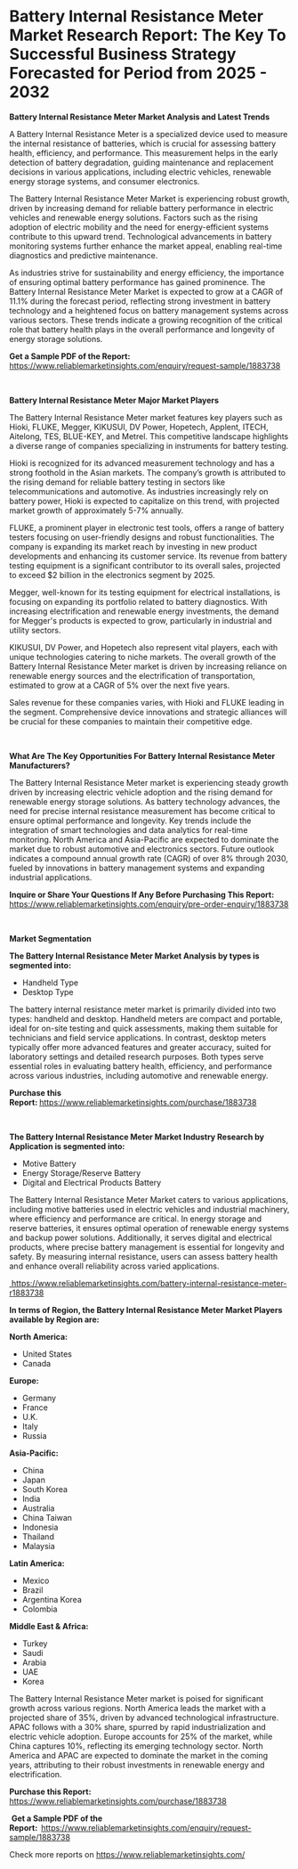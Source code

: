 <p><h1>Battery Internal Resistance Meter Market Research Report: The Key To Successful Business Strategy Forecasted for Period from 2025 - 2032</h1></p><p><strong>Battery Internal Resistance Meter Market Analysis and Latest Trends</strong></p>
<p><p>A Battery Internal Resistance Meter is a specialized device used to measure the internal resistance of batteries, which is crucial for assessing battery health, efficiency, and performance. This measurement helps in the early detection of battery degradation, guiding maintenance and replacement decisions in various applications, including electric vehicles, renewable energy storage systems, and consumer electronics.</p><p>The Battery Internal Resistance Meter Market is experiencing robust growth, driven by increasing demand for reliable battery performance in electric vehicles and renewable energy solutions. Factors such as the rising adoption of electric mobility and the need for energy-efficient systems contribute to this upward trend. Technological advancements in battery monitoring systems further enhance the market appeal, enabling real-time diagnostics and predictive maintenance.</p><p>As industries strive for sustainability and energy efficiency, the importance of ensuring optimal battery performance has gained prominence. The Battery Internal Resistance Meter Market is expected to grow at a CAGR of 11.1% during the forecast period, reflecting strong investment in battery technology and a heightened focus on battery management systems across various sectors. These trends indicate a growing recognition of the critical role that battery health plays in the overall performance and longevity of energy storage solutions.</p></p>
<p><strong>Get a Sample PDF of the Report:&nbsp;</strong> <a href="https://www.reliablemarketinsights.com/enquiry/request-sample/1883738?utm_campaign=2632&utm_medium=2&utm_source=Github&utm_content=ia&utm_term=11042025&utm_id=battery-internal-resistance-meter">https://www.reliablemarketinsights.com/enquiry/request-sample/1883738</a></p>
<p>&nbsp;</p>
<p><strong>Battery Internal Resistance Meter Major Market Players</strong></p>
<p><p>The Battery Internal Resistance Meter market features key players such as Hioki, FLUKE, Megger, KIKUSUI, DV Power, Hopetech, Applent, ITECH, Aitelong, TES, BLUE-KEY, and Metrel. This competitive landscape highlights a diverse range of companies specializing in instruments for battery testing.</p><p>Hioki is recognized for its advanced measurement technology and has a strong foothold in the Asian markets. The company’s growth is attributed to the rising demand for reliable battery testing in sectors like telecommunications and automotive. As industries increasingly rely on battery power, Hioki is expected to capitalize on this trend, with projected market growth of approximately 5-7% annually.</p><p>FLUKE, a prominent player in electronic test tools, offers a range of battery testers focusing on user-friendly designs and robust functionalities. The company is expanding its market reach by investing in new product developments and enhancing its customer service. Its revenue from battery testing equipment is a significant contributor to its overall sales, projected to exceed $2 billion in the electronics segment by 2025.</p><p>Megger, well-known for its testing equipment for electrical installations, is focusing on expanding its portfolio related to battery diagnostics. With increasing electrification and renewable energy investments, the demand for Megger's products is expected to grow, particularly in industrial and utility sectors.</p><p>KIKUSUI, DV Power, and Hopetech also represent vital players, each with unique technologies catering to niche markets. The overall growth of the Battery Internal Resistance Meter market is driven by increasing reliance on renewable energy sources and the electrification of transportation, estimated to grow at a CAGR of 5% over the next five years.</p><p>Sales revenue for these companies varies, with Hioki and FLUKE leading in the segment. Comprehensive device innovations and strategic alliances will be crucial for these companies to maintain their competitive edge.</p></p>
<p>&nbsp;</p>
<p><strong>What Are The Key Opportunities For Battery Internal Resistance Meter Manufacturers?</strong></p>
<p><p>The Battery Internal Resistance Meter market is experiencing steady growth driven by increasing electric vehicle adoption and the rising demand for renewable energy storage solutions. As battery technology advances, the need for precise internal resistance measurement has become critical to ensure optimal performance and longevity. Key trends include the integration of smart technologies and data analytics for real-time monitoring. North America and Asia-Pacific are expected to dominate the market due to robust automotive and electronics sectors. Future outlook indicates a compound annual growth rate (CAGR) of over 8% through 2030, fueled by innovations in battery management systems and expanding industrial applications.</p></p>
<p><strong>Inquire or Share Your Questions If Any Before Purchasing This Report:</strong> <a href="https://www.reliablemarketinsights.com/enquiry/pre-order-enquiry/1883738?utm_campaign=2632&utm_medium=2&utm_source=Github&utm_content=ia&utm_term=11042025&utm_id=battery-internal-resistance-meter">https://www.reliablemarketinsights.com/enquiry/pre-order-enquiry/1883738</a></p>
<p>&nbsp;</p>
<p><strong>Market Segmentation</strong></p>
<p><strong>The Battery Internal Resistance Meter Market Analysis by types is segmented into:</strong></p>
<p><ul><li>Handheld Type</li><li>Desktop Type</li></ul></p>
<p><p>The battery internal resistance meter market is primarily divided into two types: handheld and desktop. Handheld meters are compact and portable, ideal for on-site testing and quick assessments, making them suitable for technicians and field service applications. In contrast, desktop meters typically offer more advanced features and greater accuracy, suited for laboratory settings and detailed research purposes. Both types serve essential roles in evaluating battery health, efficiency, and performance across various industries, including automotive and renewable energy.</p></p>
<p><strong>Purchase this Report:&nbsp;</strong><a href="https://www.reliablemarketinsights.com/purchase/1883738?utm_campaign=2632&utm_medium=2&utm_source=Github&utm_content=ia&utm_term=11042025&utm_id=battery-internal-resistance-meter">https://www.reliablemarketinsights.com/purchase/1883738</a></p>
<p>&nbsp;</p>
<p><strong>The Battery Internal Resistance Meter Market Industry Research by Application is segmented into:</strong></p>
<p><ul><li>Motive Battery</li><li>Energy Storage/Reserve Battery</li><li>Digital and Electrical Products Battery</li></ul></p>
<p><p>The Battery Internal Resistance Meter Market caters to various applications, including motive batteries used in electric vehicles and industrial machinery, where efficiency and performance are critical. In energy storage and reserve batteries, it ensures optimal operation of renewable energy systems and backup power solutions. Additionally, it serves digital and electrical products, where precise battery management is essential for longevity and safety. By measuring internal resistance, users can assess battery health and enhance overall reliability across varied applications.</p></p>
<p><a href="https://www.reliablemarketinsights.com/battery-internal-resistance-meter-r1883738?utm_campaign=2632&utm_medium=2&utm_source=Github&utm_content=ia&utm_term=11042025&utm_id=battery-internal-resistance-meter">&nbsp;https://www.reliablemarketinsights.com/battery-internal-resistance-meter-r1883738</a></p>
<p><strong>In terms of Region, the Battery Internal Resistance Meter Market Players available by Region are:</strong></p>
<p>
    <p> <strong> North America: </strong>
        <ul>
            <li>United States</li>
            <li>Canada</li>
        </ul>
        </p> 
    <p> <strong> Europe: </strong>
        <ul>
            <li>Germany</li>
            <li>France</li>
            <li>U.K.</li>
            <li>Italy</li>
            <li>Russia</li>
        </ul>
        </p> 
    <p> <strong> Asia-Pacific: </strong>
        <ul>
            <li>China</li>
            <li>Japan</li>
            <li>South Korea</li>
            <li>India</li>
            <li>Australia</li>
            <li>China Taiwan</li>
            <li>Indonesia</li>
            <li>Thailand</li>
            <li>Malaysia</li>
        </ul>
        </p> 
    <p> <strong> Latin America: </strong>
        <ul>
            <li>Mexico</li>
            <li>Brazil</li>
            <li>Argentina Korea</li>
            <li>Colombia</li>
        </ul>
        </p> 
    <p> <strong> Middle East & Africa: </strong>
        <ul>
            <li>Turkey</li>
            <li>Saudi</li>
            <li>Arabia</li>
            <li>UAE</li>
            <li>Korea</li>
        </ul>
    </p>
    </p>
<p><p>The Battery Internal Resistance Meter market is poised for significant growth across various regions. North America leads the market with a projected share of 35%, driven by advanced technological infrastructure. APAC follows with a 30% share, spurred by rapid industrialization and electric vehicle adoption. Europe accounts for 25% of the market, while China captures 10%, reflecting its emerging technology sector. North America and APAC are expected to dominate the market in the coming years, attributing to their robust investments in renewable energy and electrification.</p></p>
<p><strong>Purchase this Report: </strong><a href="https://www.reliablemarketinsights.com/purchase/1883738?utm_campaign=2632&utm_medium=2&utm_source=Github&utm_content=ia&utm_term=11042025&utm_id=battery-internal-resistance-meter">https://www.reliablemarketinsights.com/purchase/1883738</a></p>
<p>&nbsp;<strong>Get a Sample PDF of the Report:&nbsp;&nbsp;</strong><a href="https://www.reliablemarketinsights.com/enquiry/request-sample/1883738?utm_campaign=2632&utm_medium=2&utm_source=Github&utm_content=ia&utm_term=11042025&utm_id=battery-internal-resistance-meter">https://www.reliablemarketinsights.com/enquiry/request-sample/1883738</a></p>
<p><strong></strong></p>
<p>Check more reports on <a href="https://www.reliablemarketinsights.com/?utm_campaign=2632&utm_medium=2&utm_source=Github&utm_content=ia&utm_term=11042025&utm_id=battery-internal-resistance-meter">https://www.reliablemarketinsights.com/</a></p>